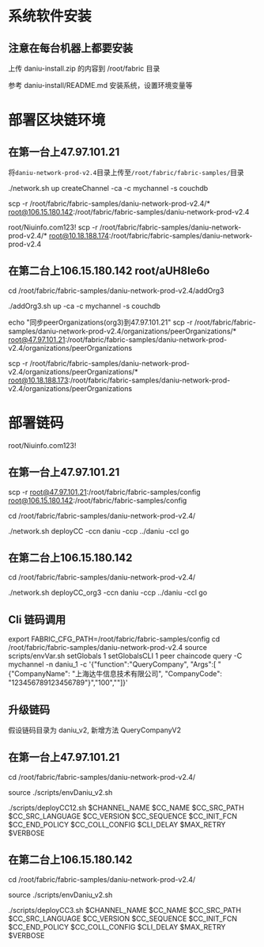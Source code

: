 # 系统软件安装
## 注意在每台机器上都要安装
上传 daniu-install.zip 的内容到 /root/fabric 目录

参考 daniu-install/README.md 安装系统，设置环境变量等

# 部署区块链环境
## 在第一台上47.97.101.21

将`daniu-network-prod-v2.4`目录上传至`/root/fabric/fabric-samples/`目录

./network.sh up createChannel -ca -c mychannel -s couchdb

scp -r /root/fabric/fabric-samples/daniu-network-prod-v2.4/* root@106.15.180.142:/root/fabric/fabric-samples/daniu-network-prod-v2.4

root/Niuinfo.com123!
scp -r /root/fabric/fabric-samples/daniu-network-prod-v2.4/* root@10.18.188.174:/root/fabric/fabric-samples/daniu-network-prod-v2.4

## 在第二台上106.15.180.142 root/aUH8Ie6o

cd /root/fabric/fabric-samples/daniu-network-prod-v2.4/addOrg3

./addOrg3.sh up -ca -c mychannel -s couchdb

echo "同步peerOrganizations(org3)到47.97.101.21"
scp -r /root/fabric/fabric-samples/daniu-network-prod-v2.4/organizations/peerOrganizations/* root@47.97.101.21:/root/fabric/fabric-samples/daniu-network-prod-v2.4/organizations/peerOrganizations

scp -r /root/fabric/fabric-samples/daniu-network-prod-v2.4/organizations/peerOrganizations/* root@10.18.188.173:/root/fabric/fabric-samples/daniu-network-prod-v2.4/organizations/peerOrganizations

# 部署链码
root/Niuinfo.com123!

## 在第一台上47.97.101.21

scp -r root@47.97.101.21:/root/fabric/fabric-samples/config root@106.15.180.142:/root/fabric/fabric-samples/config

cd /root/fabric/fabric-samples/daniu-network-prod-v2.4/


./network.sh deployCC -ccn daniu -ccp ../daniu -ccl go

## 在第二台上106.15.180.142

cd /root/fabric/fabric-samples/daniu-network-prod-v2.4/

./network.sh deployCC_org3 -ccn daniu -ccp ../daniu -ccl go


## Cli 链码调用

export FABRIC_CFG_PATH=/root/fabric/fabric-samples/config
cd /root/fabric/fabric-samples/daniu-network-prod-v2.4
source scripts/envVar.sh
setGlobals 1
setGlobalsCLI 1
peer chaincode query -C mychannel -n daniu_1 -c '{"function":"QueryCompany", "Args":[ "{\"CompanyName\": \"上海达牛信息技术有限公司\", \"CompanyCode\":  \"123456789123456789\"}","100",""]}'


## 升级链码
假设链码目录为 daniu_v2, 新增方法 QueryCompanyV2

## 在第一台上47.97.101.21

cd /root/fabric/fabric-samples/daniu-network-prod-v2.4/

source ./scripts/envDaniu_v2.sh

./scripts/deployCC12.sh $CHANNEL_NAME $CC_NAME $CC_SRC_PATH $CC_SRC_LANGUAGE $CC_VERSION $CC_SEQUENCE $CC_INIT_FCN $CC_END_POLICY $CC_COLL_CONFIG $CLI_DELAY $MAX_RETRY $VERBOSE

## 在第二台上106.15.180.142

cd /root/fabric/fabric-samples/daniu-network-prod-v2.4/

source ./scripts/envDaniu_v2.sh

./scripts/deployCC3.sh $CHANNEL_NAME $CC_NAME $CC_SRC_PATH $CC_SRC_LANGUAGE $CC_VERSION $CC_SEQUENCE $CC_INIT_FCN $CC_END_POLICY $CC_COLL_CONFIG $CLI_DELAY $MAX_RETRY $VERBOSE


